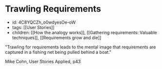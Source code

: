 # Trawling Requirements
* id: 4C8YQCZh_o0wdyesOe-oW
* tags: [[User Stories]]
* children: [[How the analogy works]], [[Gathering requirements: Valuable techniques]], [[Requirements grow and die]]

"Trawling for requirements leads to the mental image that requirements are captured in a fishing net being pulled behind a boat."

Mike Cohn, User Stories Applied, p43